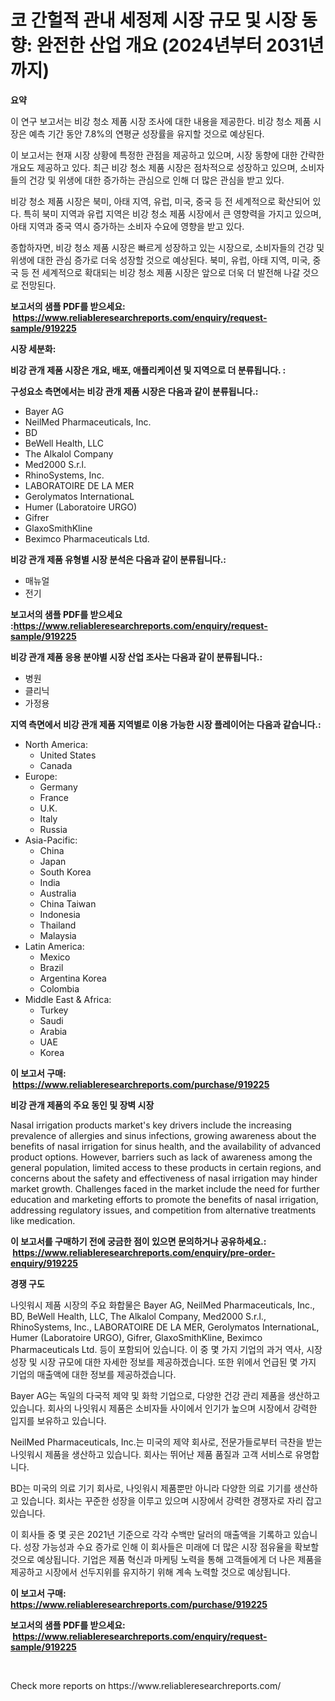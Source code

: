 <p><h1>코 간헐적 관내 세정제 시장 규모 및 시장 동향: 완전한 산업 개요 (2024년부터 2031년까지)</h1></p><p><strong>요약</strong></p>
<p><p>이 연구 보고서는 비강 청소 제품 시장 조사에 대한 내용을 제공한다. 비강 청소 제품 시장은 예측 기간 동안 7.8%의 연평균 성장률을 유지할 것으로 예상된다. </p><p>이 보고서는 현재 시장 상황에 특정한 관점을 제공하고 있으며, 시장 동향에 대한 간략한 개요도 제공하고 있다. 최근 비강 청소 제품 시장은 점차적으로 성장하고 있으며, 소비자들의 건강 및 위생에 대한 증가하는 관심으로 인해 더 많은 관심을 받고 있다.</p><p>비강 청소 제품 시장은 북미, 아태 지역, 유럽, 미국, 중국 등 전 세계적으로 확산되어 있다. 특히 북미 지역과 유럽 지역은 비강 청소 제품 시장에서 큰 영향력을 가지고 있으며, 아태 지역과 중국 역시 증가하는 소비자 수요에 영향을 받고 있다.</p><p>종합하자면, 비강 청소 제품 시장은 빠르게 성장하고 있는 시장으로, 소비자들의 건강 및 위생에 대한 관심 증가로 더욱 성장할 것으로 예상된다. 북미, 유럽, 아태 지역, 미국, 중국 등 전 세계적으로 확대되는 비강 청소 제품 시장은 앞으로 더욱 더 발전해 나갈 것으로 전망된다.</p></p>
<p><strong>보고서의 샘플 PDF를 받으세요: &nbsp;<a href="https://www.reliableresearchreports.com/enquiry/request-sample/919225">https://www.reliableresearchreports.com/enquiry/request-sample/919225</a></strong></p>
<p><strong>시장 세분화:</strong></p>
<p><strong> 비강 관개 제품 시장은 개요, 배포, 애플리케이션 및 지역으로 더 분류됩니다. :</strong></p>
<p><strong>구성요소 측면에서는 비강 관개 제품 시장은 다음과 같이 분류됩니다.:</strong></p>
<p><ul><li>Bayer AG</li><li>NeilMed Pharmaceuticals, Inc.</li><li>BD</li><li>BeWell Health, LLC</li><li>The Alkalol Company</li><li>Med2000 S.r.l.</li><li>RhinoSystems, Inc.</li><li>LABORATOIRE DE LA MER</li><li>Gerolymatos InternationaL</li><li>Humer (Laboratoire URGO)</li><li>Gifrer</li><li>GlaxoSmithKline</li><li>Beximco Pharmaceuticals Ltd.</li></ul></p>
<p><strong> 비강 관개 제품 유형별 시장 분석은 다음과 같이 분류됩니다.:</strong></p>
<p><ul><li>매뉴얼</li><li>전기</li></ul></p>
<p><strong>보고서의 샘플 PDF를 받으세요 :<a href="https://www.reliableresearchreports.com/enquiry/request-sample/919225">https://www.reliableresearchreports.com/enquiry/request-sample/919225</a></strong></p>
<p><strong> 비강 관개 제품 응용 분야별 시장 산업 조사는 다음과 같이 분류됩니다.:</strong></p>
<p><ul><li>병원</li><li>클리닉</li><li>가정용</li></ul></p>
<p><strong>지역 측면에서 비강 관개 제품 지역별로 이용 가능한 시장 플레이어는 다음과 같습니다.:</strong></p>
<p><ul>
    <li>
        North America:
        <ul>
            <li>United States</li>
            <li>Canada</li>
        </ul>
    </li>
    <li>
        Europe:
        <ul>
            <li>Germany</li>
            <li>France</li>
            <li>U.K.</li>
            <li>Italy</li>
            <li>Russia</li>
        </ul>
    </li>
    <li>
        Asia-Pacific:
        <ul>
            <li>China</li>
            <li>Japan</li>
            <li>South Korea</li>
            <li>India</li>
            <li>Australia</li>
            <li>China Taiwan</li>
            <li>Indonesia</li>
            <li>Thailand</li>
            <li>Malaysia</li>
        </ul>
    </li>
    <li>
        Latin America:
        <ul>
            <li>Mexico</li>
            <li>Brazil</li>
            <li>Argentina Korea</li>
            <li>Colombia</li>
        </ul>
    </li>
    <li>
        Middle East & Africa:
        <ul>
            <li>Turkey</li>
            <li>Saudi</li>
            <li>Arabia</li>
            <li>UAE</li>
            <li>Korea</li>
        </ul>
    </li>
    </ul></p>
<p><strong>이 보고서 구매: &nbsp;<a href="https://www.reliableresearchreports.com/purchase/919225">https://www.reliableresearchreports.com/purchase/919225</a></strong></p>
<p><strong>비강 관개 제품의 주요 동인 및 장벽 시장</strong></p>
<p><p>Nasal irrigation products market's key drivers include the increasing prevalence of allergies and sinus infections, growing awareness about the benefits of nasal irrigation for sinus health, and the availability of advanced product options. However, barriers such as lack of awareness among the general population, limited access to these products in certain regions, and concerns about the safety and effectiveness of nasal irrigation may hinder market growth. Challenges faced in the market include the need for further education and marketing efforts to promote the benefits of nasal irrigation, addressing regulatory issues, and competition from alternative treatments like medication.</p></p>
<p><strong>이 보고서를 구매하기 전에 궁금한 점이 있으면 문의하거나 공유하세요.: &nbsp;<a href="https://www.reliableresearchreports.com/enquiry/pre-order-enquiry/919225">https://www.reliableresearchreports.com/enquiry/pre-order-enquiry/919225</a></strong></p>
<p><strong>경쟁 구도</strong></p>
<p><p>나잇워시 제품 시장의 주요 화합물은 Bayer AG, NeilMed Pharmaceuticals, Inc., BD, BeWell Health, LLC, The Alkalol Company, Med2000 S.r.l., RhinoSystems, Inc., LABORATOIRE DE LA MER, Gerolymatos InternationaL, Humer (Laboratoire URGO), Gifrer, GlaxoSmithKline, Beximco Pharmaceuticals Ltd. 등이 포함되어 있습니다. 이 중 몇 가지 기업의 과거 역사, 시장 성장 및 시장 규모에 대한 자세한 정보를 제공하겠습니다. 또한 위에서 언급된 몇 가지 기업의 매출액에 대한 정보를 제공하겠습니다.</p><p>Bayer AG는 독일의 다국적 제약 및 화학 기업으로, 다양한 건강 관리 제품을 생산하고 있습니다. 회사의 나잇워시 제품은 소비자들 사이에서 인기가 높으며 시장에서 강력한 입지를 보유하고 있습니다. </p><p>NeilMed Pharmaceuticals, Inc.는 미국의 제약 회사로, 전문가들로부터 극찬을 받는 나잇워시 제품을 생산하고 있습니다. 회사는 뛰어난 제품 품질과 고객 서비스로 유명합니다. </p><p>BD는 미국의 의료 기기 회사로, 나잇워시 제품뿐만 아니라 다양한 의료 기기를 생산하고 있습니다. 회사는 꾸준한 성장을 이루고 있으며 시장에서 강력한 경쟁자로 자리 잡고 있습니다.</p><p>이 회사들 중 몇 곳은 2021년 기준으로 각각 수백만 달러의 매출액을 기록하고 있습니다. 성장 가능성과 수요 증가로 인해 이 회사들은 미래에 더 많은 시장 점유율을 확보할 것으로 예상됩니다.  기업은 제품 혁신과 마케팅 노력을 통해 고객들에게 더 나은 제품을 제공하고 시장에서 선두지위를 유지하기 위해 계속 노력할 것으로 예상됩니다.</p></p>
<p><strong>이 보고서 구매: &nbsp; <a href="https://www.reliableresearchreports.com/purchase/919225">https://www.reliableresearchreports.com/purchase/919225</a></strong></p>
<p><strong>보고서의 샘플 PDF를 받으세요: &nbsp;<a href="https://www.reliableresearchreports.com/enquiry/request-sample/919225">https://www.reliableresearchreports.com/enquiry/request-sample/919225</a></strong><strong></strong></p>
<p>&nbsp;</p>
<p>Check more reports on https://www.reliableresearchreports.com/</p>
